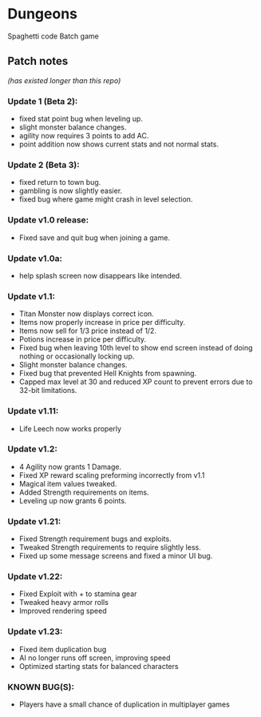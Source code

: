 # Dungeons
Spaghetti code Batch game
## Patch notes
*(has existed longer than this repo)*
### Update 1 (Beta 2):
- fixed stat point bug when leveling up.
- slight monster balance changes.
- agility now requires 3 points to add AC.
- point addition now shows current stats and not normal stats.

### Update 2 (Beta 3):
- fixed return to town bug.
- gambling is now slightly easier.
- fixed bug where game might crash in level selection.

### Update v1.0 release:
- Fixed save and quit bug when joining a game.

### Update v1.0a:
- help splash screen now disappears like intended.

### Update v1.1:
- Titan Monster now displays correct icon.
- Items now properly increase in price per difficulty.
- Items now sell for 1/3 price instead of 1/2.
- Potions increase in price per difficulty.
- Fixed bug when leaving 10th level to show end screen instead of doing nothing or occasionally locking up.
- Slight monster balance changes.
- Fixed bug that prevented Hell Knights from spawning.
- Capped max level at 30 and reduced XP count to prevent errors due to 32-bit limitations. 

### Update v1.11:
- Life Leech now works properly

### Update v1.2:
- 4 Agility now grants 1 Damage.
- Fixed XP reward scaling preforming incorrectly from v1.1
- Magical item values tweaked.
- Added Strength requirements on items.
- Leveling up now grants 6 points.

### Update v1.21:
- Fixed Strength requirement bugs and exploits.
- Tweaked Strength requirements to require slightly less.
- Fixed up some message screens and fixed a minor UI bug.

### Update v1.22:
- Fixed Exploit with + to stamina gear
- Tweaked heavy armor rolls
- Improved rendering speed

### Update v1.23:
- Fixed item duplication bug
- AI no longer runs off screen, improving speed
- Optimized starting stats for balanced characters

### KNOWN BUG(S):
- Players have a small chance of duplication in multiplayer games
